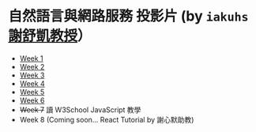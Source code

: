# 自然語言與網路服務 投影片 (by `iakuhs` [謝舒凱教授](https://github.com/loperntu)）

* [Week 1](week1.html)
* [Week 2](week2.html)
* [Week 3](week3.html)
* [Week 4](week4.html)
* [Week 5](week5.html)
* [Week 6](week6.html)
* ~~Week 7~~ 讀 W3School JavaScript 教學
* Week 8 (Coming soon... React Tutorial by 謝心默助教)
